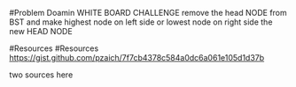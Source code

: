 #Problem Doamin
WHITE BOARD CHALLENGE
remove the head NODE from BST and make highest node on left side or lowest node on right side the new HEAD NODE

#Resources
#Resources
https://gist.github.com/pzaich/7f7cb4378c584a0dc6a061e105d1d37b

two sources here
